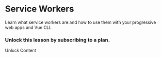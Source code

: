 # Service Workers

Learn what service workers are and how to use them with your progressive web apps and Vue CLI.

### Unlock this lesson by subscribing to a plan.

Unlock Content